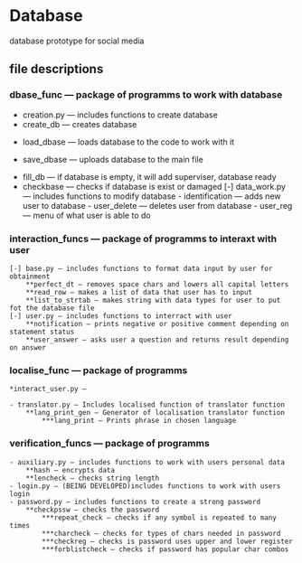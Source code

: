 # Database
database prototype for social media


## file descriptions
### dbase_func — package of programms to work with database
- creation.py — includes functions to create database
- create_db — creates database
+ load_dbase — loads database to the code to work with it
* save_dbase — uploads database to the main file
- fill_db — if database is empty, it will add superviser, database ready
- checkbase — checks if database is exist or damaged
    [-] data_work.py — includes functions to modify database
        - identification — adds new user to database
        - user_delete — deletes user from database
        - user_reg — menu of what user is able to do
### interaction_funcs — package of programms to interaxt with user
    [-] base.py — includes functions to format data input by user for obtainment
        **perfect_dt — removes space chars and lowers all capital letters
        **read_row — makes a list of data that user has to input
        **list_to_strtab — makes string with data types for user to put fot the database file
    [-] user.py — includes functions to interract with user
        **notification — prints negative or positive comment depending on statement status
        **user_answer — asks user a question and returns result depending on answer
### localise_func — package of programms
    *interact_user.py —

    - translator.py — Includes localised function of translator function
        **lang_print_gen — Generator of localisation translator function
            ***lang_print — Prints phrase in chosen language
### verification_funcs — package of programms
    - auxiliary.py — includes functions to work with users personal data
        **hash — encrypts data
        **lencheck — checks string length
    - login.py — (BEING DEVELOPED)includes functions to work with users login
    - password.py — includes functions to create a strong password
        **checkpssw — checks the password
            ***repeat_check — checks if any symbol is repeated to many times
            ***charcheck — checks for types of chars needed in password
            ***checkreg — checks is password uses upper and lower register
            ***forblistcheck — checks if password has popular char combos